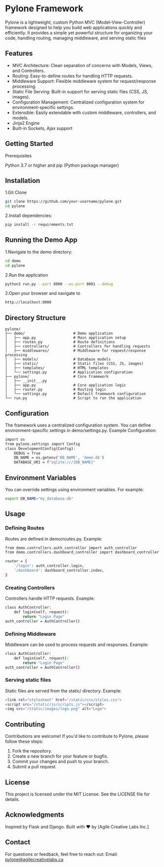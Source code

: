 # Pylone Framework
Pylone is a lightweight, custom Python MVC (Model-View-Controller) framework designed to help you build web applications quickly and efficiently. It provides a simple yet powerful structure for organizing your code, handling routing, managing middleware, and serving static files

## Features

- MVC Architecture: Clean separation of concerns with Models, Views, and Controllers.
- Routing: Easy-to-define routes for handling HTTP requests.
- Middleware Support: Flexible middleware system for request/response processing.
- Static File Serving: Built-in support for serving static files (CSS, JS, images).
- Configuration Management: Centralized configuration system for environment-specific settings.
- Extensible: Easily extendable with custom middleware, controllers, and models.
- Jinja2 Engine
- Built-in Sockets, Ajax support

## Getting Started

Prerequisites

Python 3.7 or higher and pip (Python package manager)
## Installation
1.Git Clone
```sh
git clone https://github.com/your-username/pylone.git
cd pylone
```
2.Install dependencies:

```sh
pip install -r requirements.txt
```

## Running the Demo App
1.Navigate to the demo directory:
```sh
cd demo
cd pylone
```
2.Run the application
```sh
python3 run.py --port 8000 --ws-port 8001 --debug
```
2.Open your browser and navigate to 
```sh
http://localhost:8000
```
## **Directory Structure**
```
pylone/
├── demo/                      # Demo application
│   ├── app.py                 # Main application setup
│   ├── routes.py              # Route definitions
│   ├── controllers/           # Controllers for handling requests
│   ├── middlewares/           # Middleware for request/response processing
│   ├── models/                # Database models
│   ├── static/                # Static files (CSS, JS, images)
│   ├── templates/             # HTML templates
│   └── settings.py            # Application configuration
├── pylone/                    # Core framework
│   ├── __init__.py
│   ├── app.py                 # Core application logic
│   ├── router.py              # Routing logic
│   └── settings.py            # Default framework configuration
└── run.py                     # Script to run the application
```
## Configuration
The framework uses a centralized configuration system. You can define environment-specific settings in demo/settings.py.
Example Configuration:
```sh
import os
from pylone.settings import Config
class DevelopmentConfig(Config):
    DEBUG = True
    DB_NAME = os.getenv('DB_NAME', 'demo.db')
    DATABASE_URI = f"sqlite:///{DB_NAME}"
```
## Environment Variables
You can override settings using environment variables. For example:
```sh
export DB_NAME="my_database.db"
```
## Usage
### Defining Routes
Routes are defined in demo/routes.py. Example:
```sh
from demo.controllers.auth_controller import auth_controller
from demo.controllers.dashboard_controller import dashboard_controller

router = {
    '/login': auth_controller.login,
    '/dashboard': dashboard_controller.index,
}
```
### Creating Controllers
Controllers handle HTTP requests. Example:
```sh
class AuthController:
    def login(self, request):
        return "Login Page"
auth_controller = AuthController()
```
### Defining Middleware
Middleware can be used to process requests and responses. Example:
```sh
class AuthController:
    def login(self, request):
        return "Login Page"
auth_controller = AuthController()
```
### Serving static files
Static files are served from the static/ directory. Example:
```sh
<link rel="stylesheet" href="/static/css/styles.css">
<script src="/static/js/scripts.js"></script>
<img src="/static/images/logo.png" alt="Logo">
```
## Contributing
Contributions are welcome! If you'd like to contribute to Pylone, please follow these steps:
1. Fork the repository.
2. Create a new branch for your feature or bugfix.
3. Commit your changes and push to your branch.
4. Submit a pull request.

## License
This project is licensed under the MIT License. See the LICENSE file for details.

## Acknowledgments
Inspired by Flask and Django.
Built with ❤️ by [Agile Creative Labs Inc.]

## Contact
For questions or feedback, feel free to reach out:
Email: pylone@agilecreativelabs.ca




